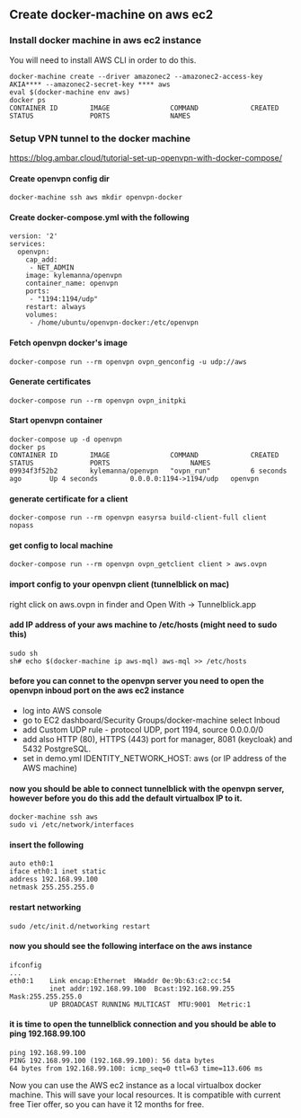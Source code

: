 ## Create docker-machine on aws ec2

### Install docker machine in aws ec2 instance
You will need to install AWS CLI in order to do this.

    docker-machine create --driver amazonec2 --amazonec2-access-key AKIA**** --amazonec2-secret-key **** aws
    eval $(docker-machine env aws)
    docker ps
    CONTAINER ID        IMAGE               COMMAND             CREATED             STATUS              PORTS               NAMES

### Setup VPN tunnel to the docker machine
https://blog.ambar.cloud/tutorial-set-up-openvpn-with-docker-compose/

#### Create openvpn config dir
    docker-machine ssh aws mkdir openvpn-docker

#### Create docker-compose.yml with the following

    version: '2'
    services:
      openvpn:
        cap_add:
         - NET_ADMIN
        image: kylemanna/openvpn
        container_name: openvpn
        ports:
         - "1194:1194/udp"
        restart: always
        volumes:
         - /home/ubuntu/openvpn-docker:/etc/openvpn

#### Fetch openvpn docker's image

    docker-compose run --rm openvpn ovpn_genconfig -u udp://aws

#### Generate certificates

    docker-compose run --rm openvpn ovpn_initpki

#### Start openvpn container

    docker-compose up -d openvpn
    docker ps
    CONTAINER ID        IMAGE               COMMAND             CREATED             STATUS              PORTS                    NAMES
    09934f3f52b2        kylemanna/openvpn   "ovpn_run"          6 seconds ago       Up 4 seconds        0.0.0.0:1194->1194/udp   openvpn

#### generate certificate for a client

    docker-compose run --rm openvpn easyrsa build-client-full client nopass

#### get config to local machine

    docker-compose run --rm openvpn ovpn_getclient client > aws.ovpn

#### import config to your openvpn client (tunnelblick on mac)
right click on aws.ovpn in finder and Open With -> Tunnelblick.app

#### add IP address of your aws machine to /etc/hosts (might need to sudo this)
    sudo sh
    sh# echo $(docker-machine ip aws-mql) aws-mql >> /etc/hosts

#### before you can connet to the openvpn server you need to open the openvpn inboud port on the aws ec2 instance
- log into AWS console
- go to EC2 dashboard/Security Groups/docker-machine select Inboud
- add Custom UDP rule - protocol UDP, port 1194, source 0.0.0.0/0
- add also HTTP (80), HTTPS (443) port for manager, 8081 (keycloak) and 5432 PostgreSQL.
- set in demo.yml IDENTITY_NETWORK_HOST: aws (or IP address of the AWS machine)

#### now you should be able to connect tunnelblick with the openvpn server, however before you do this add the default virtualbox IP to it.
    docker-machine ssh aws
    sudo vi /etc/network/interfaces
#### insert the following
    auto eth0:1
    iface eth0:1 inet static
    address 192.168.99.100
    netmask 255.255.255.0

#### restart networking
    sudo /etc/init.d/networking restart

#### now you should see the following interface on the aws instance
    ifconfig
    ...
    eth0:1    Link encap:Ethernet  HWaddr 0e:9b:63:c2:cc:54
              inet addr:192.168.99.100  Bcast:192.168.99.255  Mask:255.255.255.0
              UP BROADCAST RUNNING MULTICAST  MTU:9001  Metric:1

#### it is time to open the tunnelblick connection and you should be able to ping 192.168.99.100

    ping 192.168.99.100
    PING 192.168.99.100 (192.168.99.100): 56 data bytes
    64 bytes from 192.168.99.100: icmp_seq=0 ttl=63 time=113.606 ms

Now you can use the AWS ec2 instance as a local virtualbox docker machine. This will save your local resources.
It is compatible with current free Tier offer, so you can have it 12 months for free.

